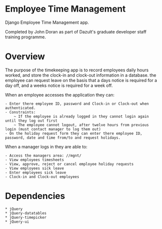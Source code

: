 Employee Time Management
===========

Django Employee Time Management app.

Completed by John Doran as part of Dazult's graduate developer staff training programme.


Overview
===========

The purpose of the timekeeping app is to record employees daily hours worked, 
and store the clock-in and clock-out information in a database. the employee can request 
leave on the basis that a days notice is required for a day off, and a weeks notice is 
required for a week off.

When an employee accesses the application they can:

    - Enter there employee ID, password and Clock-in or Clock-out when authenticated.
    - Constraints:
        ~ If the employee is already logged in they cannot login again until they log out first
        ~ The employee cannot logout, after twelve hours from previous login (must contact manager to log them out)
    - On the holiday request form they can enter there employee ID, password, date and time from/to and request holidays. 

When a manager logs in they are able to:

    - Access the managers area: //mgnt/ 
    - View employees timesheets
    - View, approve, reject or cancel employee holiday requests
    - View employees sick leave
    - Enter employees sick leave
    - Clock-in and Clock-out employees

Dependencies
===========
    * jQuery
    * jQuery-datatables
    * jQuery-timepicker
    * jQuery-ui


